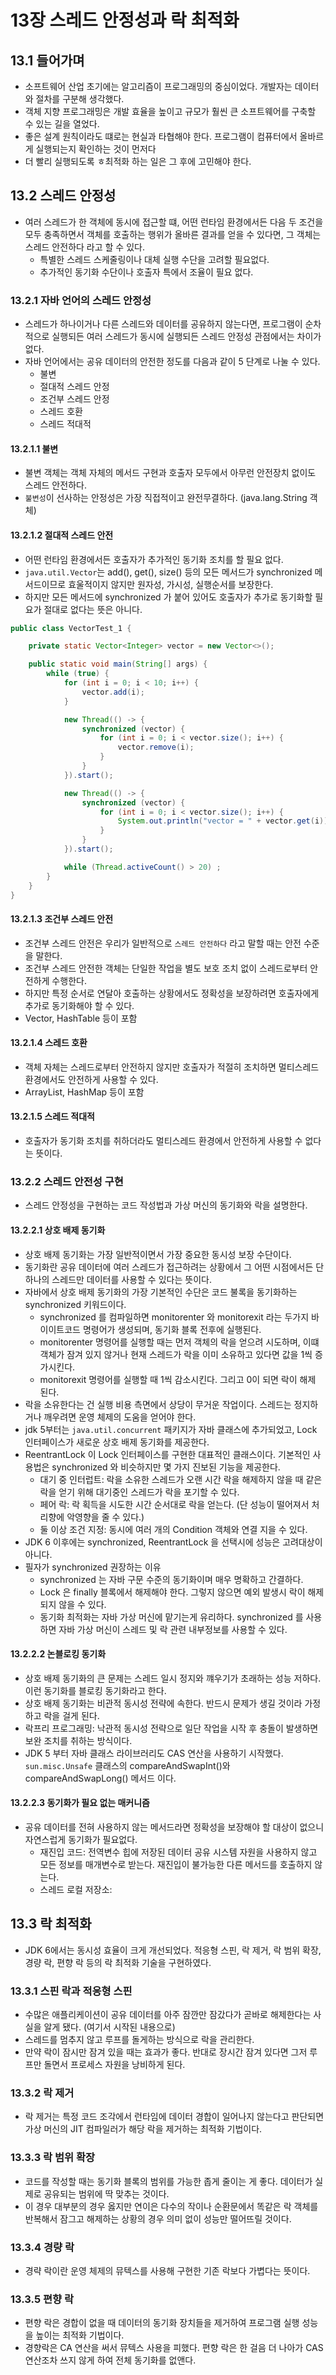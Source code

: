 # 13장 스레드 안정성과 락 최적화 

## 13.1 들어가며
- 소프트웨어 산업 초기에는 알고리즘이 프로그래밍의 중심이었다. 개발자는 데이터와 절차를 구분해 생각했다. 
- 객체 지향 프로그래밍은 개발 효율을 높이고 규모가 훨씬 큰 소프트웨어를 구축할 수 있는 길을 열었다. 
- 좋은 설계 원칙이라도 떄로는 현실과 타협해야 한다. 프로그램이 컴퓨터에서 올바르게 실행되는지 확인하는 것이 먼저다
- 더 빨리 실행되도록 ㅎ최적화 하는 일은 그 후에 고민해야 한다. 

## 13.2 스레드 안정성
- 여러 스레드가 한 객체에 동시에 접근할 떄, 어떤 런타임 환경에서든 다음 두 조건을 모두 충족하면서 객체를 호출하는 
행위가 올바른 결과를 얻을 수 있다면, 그 객체는 스레드 안전하다 라고 할 수 있다. 
  - 특별한 스레드 스케줄링이나 대체 실행 수단을 고려할 필요없다.
  - 추가적인 동기화 수단이나 호출자 특에서 조율이 필요 없다. 

### 13.2.1 자바 언어의 스레드 안정성
- 스레드가 하나이거나 다른 스레드와 데이터를 공유하지 않는다면, 프로그램이 순차적으로 실행되든 여러 스레드가 동시에 실행되든
스레드 안정성 관점에서는 차이가 없다. 
- 자바 언어에서는 공유 데이터의 안전한 정도를 다음과 같이 5 단계로 나눌 수 있다. 
  - 불변
  - 절대적 스레드 안정
  - 조건부 스레드 안정
  - 스레드 호환
  - 스레드 적대적

#### 13.2.1.1 불변 
- 불변 객체는 객체 자체의 메서드 구현과 호출자 모두에서 아무런 안전장치 없이도 스레드 안전하다.
- `불변성`이 선사하는 안정성은 가장 직접적이고 완전무결하다. (java.lang.String 객체)

#### 13.2.1.2 절대적 스레드 안전
- 어떤 런타임 환경에서든 호출자가 추가적인 동기화 조치를 할 필요 없다. 
- `java.util.Vector`는 add(), get(), size() 등의 모든 메서드가 synchronized 메서드이므로 효울적이지 않지만 원자성, 가시성, 실행순서를 보장한다. 
- 하지만 모든 메서드에 synchronized 가 붙어 있어도 호출자가 추가로 동기화할 필요가 절대로 없다는 뜻은 아니다.
```java
public class VectorTest_1 {

    private static Vector<Integer> vector = new Vector<>();

    public static void main(String[] args) {
        while (true) {
            for (int i = 0; i < 10; i++) {
                vector.add(i);
            }

            new Thread(() -> {
                synchronized (vector) {
                    for (int i = 0; i < vector.size(); i++) {
                        vector.remove(i);
                    }
                }
            }).start();

            new Thread(() -> {
                synchronized (vector) {
                    for (int i = 0; i < vector.size(); i++) {
                        System.out.println("vector = " + vector.get(i));
                    }
                }
            }).start();

            while (Thread.activeCount() > 20) ;
        }
    }
}
```

#### 13.2.1.3 조건부 스레드 안전
- 조건부 스레드 안전은 우리가 일반적으로 `스레드 안전하다` 라고 말할 때는 안전 수준을 말한다.
- 조건부 스레드 안전한 객체는 단일한 작업을 별도 보호 조치 없이 스레드로부터 안전하게 수행한다. 
- 하지만 특정 순서로 연달아 호출하는 상황에서도 정확성을 보장하려면 호출자에게 추가로 동기화해야 할 수 있다.
- Vector, HashTable 등이 포함

#### 13.2.1.4 스레드 호환
- 객체 자체는 스레드로부터 안전하지 않지만 호출자가 적절히 조치하면 멀티스레드 환경에서도 안전하게 사용할 수 있다. 
- ArrayList, HashMap 등이 포함

#### 13.2.1.5 스레드 적대적 
- 호출자가 동기화 조치를 취하더라도 멀티스레드 환경에서 안전하게 사용할 수 없다는 뜻이다. 


### 13.2.2 스레드 안전성 구현 
- 스레드 안정성을 구현하는 코드 작성법과 가상 머신의 동기화와 락을 설명한다. 

#### 13.2.2.1 상호 배제 동기화 
- 상호 배제 동기화는 가장 일반적이면서 가장 중요한 동시성 보장 수단이다. 
- 동기화란 공유 데이터에 여러 스레드가 접근하려는 상황에서 그 어떤 시점에서든 단 하나의 스레드만 데이터를 사용할 수 있다는 뜻이다. 
- 자바에서 상호 배제 동기화의 가장 기본적인 수단은 코드 불록을 동기화하는 synchronized 키워드이다.
  - synchronized 를 컴파일하면 monitorenter 와 monitorexit 라는 두가지 바이이트코드 명령어가 생성되며, 동기화 블록 전후에 실행된다. 
  - monitorenter 명령어를 실행할 때는 먼저 객체의 락을 얻으려 시도하며, 이떄 객체가 잠겨 있지 않거나 현재 스레드가 락을 이미 소유하고 있다면 값을 1씩 증가시킨다. 
  - monitorexit 명령어를 실행할 때 1씩 감소시킨다. 그리고 0이 되면 락이 해제 된다. 
- 락을 소유한다는 건 실행 비용 측면에서 상당이 무거운 작업이다. 스레드는 정지하거나 깨우려면 운영 체제의 도움을 얻어야 한다.
- jdk 5부터는 `java.util.concurrent` 패키지가 자바 클래스에 추가되었고, Lock 인터페이스가 새로운 상호 배제 동기화를 제공한다. 
- ReentrantLock 이 Lock 인터페이스를 구현한 대표적인 클래스이다. 기본적인 사용법은 synchronized 와 비슷하지만 몇 가지 진보된 기능을 제공한다. 
  - 대기 중 인터럽트: 락을 소유한 스레드가 오랜 시간 락을 해제하지 않을 때 같은 락을 얻기 위해 대기중인 스레드가 락을 포기할 수 있다. 
  - 페어 락: 락 획득을 시도한 시간 순서대로 락을 얻는다. (단 성능이 떨어져서 처리향에 악영향을 줄 수 있다.)
  - 둘 이상 조건 지정: 동시에 여러 개의 Condition 객체와 연결 지을 수 있다. 
- JDK 6 이후에는 synchronized, ReentrantLock 을 선택시에 성능은 고려대상이 아니다. 
- 필자가 synchronized 권장하는 이유
  - synchronized 는 자바 구문 수준의 동기화이며 매우 명확하고 간결하다. 
  - Lock 은 finally 블록에서 해제해야 한다. 그렇지 않으면 예외 발생시 락이 해제되지 않을 수 있다.  
  - 동기화 최적화는 자바 가상 머신에 맡기는게 유리하다. synchronized 를 사용하면 자바 가상 머신이 스레드 및 락 관련 내부정보를 사용할 수 있다. 

#### 13.2.2.2 논블로킹 동기화 
- 상호 배제 동기화의 큰 문제는 스레드 일시 정지와 꺠우기가 초래하는 성능 저하다. 이런 동기화를 블로킹 동기화라고 한다. 
- 상호 배제 동기화는 비관적 동시성 전략에 속한다. 반드시 문제가 생길 것이라 가정하고 락을 걸게 된다. 
- 락프리 프로그래밍: 낙관적 동시성 전략으로 일단 작업을 시작 후 충돌이 발생하면 보완 조치를 취하는 방식이다. 
- JDK 5 부터 자바 클래스 라이브러리도 CAS 연산을 사용하기 시작했다. `sun.misc.Unsafe` 클래스의 compareAndSwapInt()와 compareAndSwapLong() 메서드 이다. 

#### 13.2.2.3 동기화가 필요 없는 매커니즘 
- 공유 데이터를 전혀 사용하지 않는 메서드라면 정확성을 보장해야 할 대상이 없으니 자연스럽게 동기화가 필요없다. 
  - 재진입 코드: 전역변수 힙에 저장된 데이터 공유 시스템 자원을 사용하지 않고 모든 정보를 매개변수로 받는다. 재진입이 불가능한 다른 메서드를 호출하지 않는다. 
  - 스레드 로컬 저장소:

## 13.3 락 최적화 
- JDK 6에서는 동시성 효율이 크게 개선되었다. 적응형 스핀, 락 제거, 락 범위 확장, 경량 락, 편향 락 등의 락 최적화 기술을 구현하였다. 

### 13.3.1 스핀 락과 적응형 스핀
- 수많은 애플리케이션이 공유 데이터를 아주 잠깐만 잠갔다가 곧바로 해제한다는 사실을 알게 됐다. (여기서 시작된 내용으로)
- 스레드를 멈추지 않고 루프를 돌게하는 방식으로 락을 관리한다.
- 만약 락이 잠시만 잠겨 있을 때는 효과가 좋다. 반대로 장시간 잠겨 있다면 그저 루프만 돌면서 프로세스 자원을 낭비하게 된다. 

### 13.3.2 락 제거
- 락 제거는 특정 코드 조각에서 런타임에 데이터 경합이 일어나지 않는다고 판단되면 가상 머신의 JIT 컴파일러가 해당 락을 제거하는 최적화 기법이다. 

### 13.3.3 락 범위 확장 
- 코드를 작성할 때는 동기화 블록의 범위를 가능한 좁게 줄이는 게 좋다. 데이터가 실제로 공유되는 범위에 딱 맞추는 것이다. 
- 이 경우 대부분의 경우 옳지만 연이은 다수의 작이나 순환문에서 똑같은 락 객체를 반복해서 잠그고 해제하는 상황의 경우 의미 없이 성능만 떨어뜨릴 것이다. 

### 13.3.4 경량 락 
- 경략 락이란 운영 체제의 뮤텍스를 사용해 구현한 기존 락보다 가볍다는 뜻이다. 

### 13.3.5 편향 락 
- 편향 락은 경합이 없을 때 데이터의 동기화 장치들을 제거하여 프로그램 실행 성능을 높이는 최적화 기법이다. 
- 경향락은 CA 연산을 써서 뮤텍스 사용을 피했다. 편향 락은 한 걸음 더 나아가 CAS 연산조차 쓰지 않게 하여 전체 동기화를 없앤다. 
